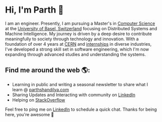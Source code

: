 # Hi, I'm Parth 👋 

I am an engineer. Presently, I am pursuing a Master's in [Computer Science](https://dmi.unibas.ch/de/studium/computer-science-informatik/master) at the [University of Basel, Switzerland](https://www.unibas.ch/en/University/About-University.html) focusing on Distributed Systems and Machine Intelligence. My journey is driven by a deep desire to contribute meaningfully to society through technology and innovation. With a foundation of over 4 years at [CERN](https://home.cern) and [internships](https://www.parthshandilya.com/resume#internships) in diverse industries, I've developed a strong skill set in software engineering, which I'm now expanding through advanced studies and understanding the systems.
## Find me around the web 🌎:

- Learning in public and writing a seasonal newsletter to share what I learn @ [parthshandilya.com](https://www.parthshandilya.com/blog/)
- Sharing Updates and Interacting with community on [LinkedIn](https://www.linkedin.com/in/parths007)
- Helping on [StackOverflow](https://stackoverflow.com/users/7994074/parths007?tab=profile)

Feel free to ping me on [LinkedIn](https://www.linkedin.com/in/parths007) to schedule a quick chat. Thanks for being here, you're awesome 🙌

